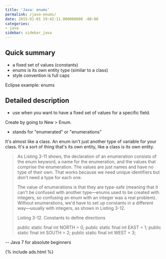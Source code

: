 ```yaml
---
title: 'Java: enums'
permalink: /java-enums/
date: 2015-01-01 19:42:11.000000000 -08:00
categories:
- java
sidebar: sidebar_java
---
```


## Quick summary

* a fixed set of values (constants)
* enums is its own entity type (similar to a class)
* style convention is full caps

Eclipse example: enums

## Detailed description

* use when you want to have a fixed set of values for a specific field.

Create by going to New > Enum.

* stands for "enumerated" or "enumerations"

It's almost like a class. An enum isn't just another type of variable for your class. It's a sort of thing that's its own entity, like a class is its own entity.

> As Listing 3-11 shows, the declaration of an enumeration consists of the enum keyword, a name for the enumeration, and the values that comprise the enumeration. The values are just names and have no type of their own. That works because we need unique identifiers but don't need a type for each one.
>
> The value of enumerations is that they are type-safe (meaning that it can't be confused with another type—enums used to be created with integers, so confusing an enum with an integer was a real problem). Without enumerations, we'd have to set up constants in a different way—usually with integers, as shown in Listing 3-12.
>
> Listing 3-12\. Constants to define directions
>
> public static final int NORTH = 0;
>  public static final int EAST = 1;
>  public static final int SOUTH = 2;
>  public static final int WEST = 3;

-- Java 7 for absolute beginners

{% include ads.html %}
